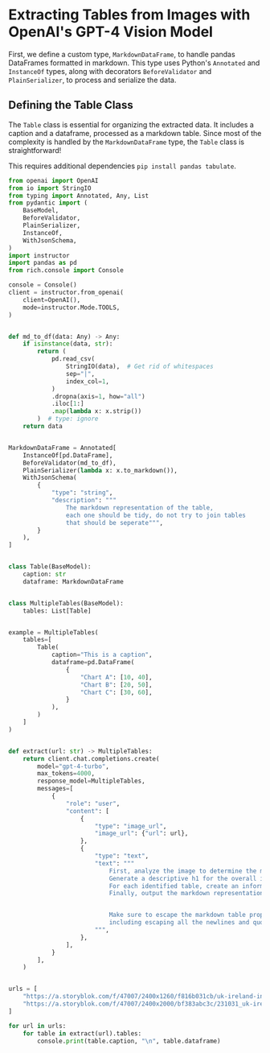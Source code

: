 # Extracting Tables from Images with OpenAI's GPT-4 Vision Model

First, we define a custom type, `MarkdownDataFrame`, to handle pandas DataFrames formatted in markdown. This type uses Python's `Annotated` and `InstanceOf` types, along with decorators `BeforeValidator` and `PlainSerializer`, to process and serialize the data.

## Defining the Table Class

The `Table` class is essential for organizing the extracted data. It includes a caption and a dataframe, processed as a markdown table. Since most of the complexity is handled by the `MarkdownDataFrame` type, the `Table` class is straightforward!

This requires additional dependencies `pip install pandas tabulate`.

```python
from openai import OpenAI
from io import StringIO
from typing import Annotated, Any, List
from pydantic import (
    BaseModel,
    BeforeValidator,
    PlainSerializer,
    InstanceOf,
    WithJsonSchema,
)
import instructor
import pandas as pd
from rich.console import Console

console = Console()
client = instructor.from_openai(
    client=OpenAI(),
    mode=instructor.Mode.TOOLS,
)


def md_to_df(data: Any) -> Any:
    if isinstance(data, str):
        return (
            pd.read_csv(
                StringIO(data),  # Get rid of whitespaces
                sep="|",
                index_col=1,
            )
            .dropna(axis=1, how="all")
            .iloc[1:]
            .map(lambda x: x.strip())
        )  # type: ignore
    return data


MarkdownDataFrame = Annotated[
    InstanceOf[pd.DataFrame],
    BeforeValidator(md_to_df),
    PlainSerializer(lambda x: x.to_markdown()),
    WithJsonSchema(
        {
            "type": "string",
            "description": """
                The markdown representation of the table, 
                each one should be tidy, do not try to join tables
                that should be seperate""",
        }
    ),
]


class Table(BaseModel):
    caption: str
    dataframe: MarkdownDataFrame


class MultipleTables(BaseModel):
    tables: List[Table]


example = MultipleTables(
    tables=[
        Table(
            caption="This is a caption",
            dataframe=pd.DataFrame(
                {
                    "Chart A": [10, 40],
                    "Chart B": [20, 50],
                    "Chart C": [30, 60],
                }
            ),
        )
    ]
)


def extract(url: str) -> MultipleTables:
    return client.chat.completions.create(
        model="gpt-4-turbo",
        max_tokens=4000,
        response_model=MultipleTables,
        messages=[
            {
                "role": "user",
                "content": [
                    {
                        "type": "image_url",
                        "image_url": {"url": url},
                    },
                    {
                        "type": "text",
                        "text": """
                            First, analyze the image to determine the most appropriate headers for the tables.
                            Generate a descriptive h1 for the overall image, followed by a brief summary of the data it contains. 
                            For each identified table, create an informative h2 title and a concise description of its contents.
                            Finally, output the markdown representation of each table.


                            Make sure to escape the markdown table properly, and make sure to include the caption and the dataframe.
                            including escaping all the newlines and quotes. Only return a markdown table in dataframe, nothing else.
                        """,
                    },
                ],
            }
        ],
    )


urls = [
    "https://a.storyblok.com/f/47007/2400x1260/f816b031cb/uk-ireland-in-three-charts_chart_a.png/m/2880x0",
    "https://a.storyblok.com/f/47007/2400x2000/bf383abc3c/231031_uk-ireland-in-three-charts_table_v01_b.png/m/2880x0",
]

for url in urls:
    for table in extract(url).tables:
        console.print(table.caption, "\n", table.dataframe)
```

